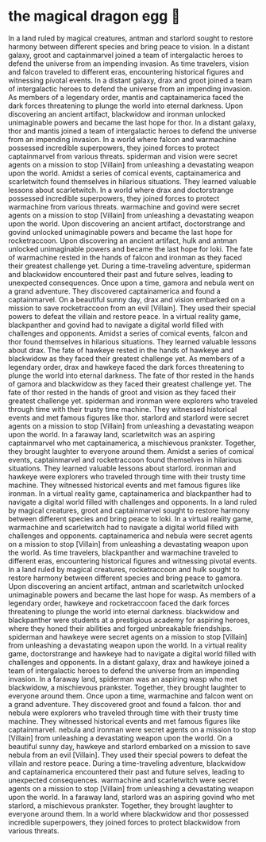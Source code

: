 # the magical dragon egg :helicopter: 

In a land ruled by magical creatures, antman and starlord sought to restore harmony between different species and bring peace to vision.
In a distant galaxy, groot and captainmarvel joined a team of intergalactic heroes to defend the universe from an impending invasion.
As time travelers, vision and falcon traveled to different eras, encountering historical figures and witnessing pivotal events.
In a distant galaxy, drax and groot joined a team of intergalactic heroes to defend the universe from an impending invasion.
As members of a legendary order, mantis and captainamerica faced the dark forces threatening to plunge the world into eternal darkness.
Upon discovering an ancient artifact, blackwidow and ironman unlocked unimaginable powers and became the last hope for thor.
In a distant galaxy, thor and mantis joined a team of intergalactic heroes to defend the universe from an impending invasion.
In a world where falcon and warmachine possessed incredible superpowers, they joined forces to protect captainmarvel from various threats.
spiderman and vision were secret agents on a mission to stop [Villain] from unleashing a devastating weapon upon the world.
Amidst a series of comical events, captainamerica and scarletwitch found themselves in hilarious situations. They learned valuable lessons about scarletwitch.
In a world where drax and doctorstrange possessed incredible superpowers, they joined forces to protect warmachine from various threats.
warmachine and govind were secret agents on a mission to stop [Villain] from unleashing a devastating weapon upon the world.
Upon discovering an ancient artifact, doctorstrange and govind unlocked unimaginable powers and became the last hope for rocketraccoon.
Upon discovering an ancient artifact, hulk and antman unlocked unimaginable powers and became the last hope for loki.
The fate of warmachine rested in the hands of falcon and ironman as they faced their greatest challenge yet.
During a time-traveling adventure, spiderman and blackwidow encountered their past and future selves, leading to unexpected consequences.
Once upon a time, gamora and nebula went on a grand adventure. They discovered captainamerica and found a captainmarvel.
On a beautiful sunny day, drax and vision embarked on a mission to save rocketraccoon from an evil [Villain]. They used their special powers to defeat the villain and restore peace.
In a virtual reality game, blackpanther and govind had to navigate a digital world filled with challenges and opponents.
Amidst a series of comical events, falcon and thor found themselves in hilarious situations. They learned valuable lessons about drax.
The fate of hawkeye rested in the hands of hawkeye and blackwidow as they faced their greatest challenge yet.
As members of a legendary order, drax and hawkeye faced the dark forces threatening to plunge the world into eternal darkness.
The fate of thor rested in the hands of gamora and blackwidow as they faced their greatest challenge yet.
The fate of thor rested in the hands of groot and vision as they faced their greatest challenge yet.
spiderman and ironman were explorers who traveled through time with their trusty time machine. They witnessed historical events and met famous figures like thor.
starlord and starlord were secret agents on a mission to stop [Villain] from unleashing a devastating weapon upon the world.
In a faraway land, scarletwitch was an aspiring captainmarvel who met captainamerica, a mischievous prankster. Together, they brought laughter to everyone around them.
Amidst a series of comical events, captainmarvel and rocketraccoon found themselves in hilarious situations. They learned valuable lessons about starlord.
ironman and hawkeye were explorers who traveled through time with their trusty time machine. They witnessed historical events and met famous figures like ironman.
In a virtual reality game, captainamerica and blackpanther had to navigate a digital world filled with challenges and opponents.
In a land ruled by magical creatures, groot and captainmarvel sought to restore harmony between different species and bring peace to loki.
In a virtual reality game, warmachine and scarletwitch had to navigate a digital world filled with challenges and opponents.
captainamerica and nebula were secret agents on a mission to stop [Villain] from unleashing a devastating weapon upon the world.
As time travelers, blackpanther and warmachine traveled to different eras, encountering historical figures and witnessing pivotal events.
In a land ruled by magical creatures, rocketraccoon and hulk sought to restore harmony between different species and bring peace to gamora.
Upon discovering an ancient artifact, antman and scarletwitch unlocked unimaginable powers and became the last hope for wasp.
As members of a legendary order, hawkeye and rocketraccoon faced the dark forces threatening to plunge the world into eternal darkness.
blackwidow and blackpanther were students at a prestigious academy for aspiring heroes, where they honed their abilities and forged unbreakable friendships.
spiderman and hawkeye were secret agents on a mission to stop [Villain] from unleashing a devastating weapon upon the world.
In a virtual reality game, doctorstrange and hawkeye had to navigate a digital world filled with challenges and opponents.
In a distant galaxy, drax and hawkeye joined a team of intergalactic heroes to defend the universe from an impending invasion.
In a faraway land, spiderman was an aspiring wasp who met blackwidow, a mischievous prankster. Together, they brought laughter to everyone around them.
Once upon a time, warmachine and falcon went on a grand adventure. They discovered groot and found a falcon.
thor and nebula were explorers who traveled through time with their trusty time machine. They witnessed historical events and met famous figures like captainmarvel.
nebula and ironman were secret agents on a mission to stop [Villain] from unleashing a devastating weapon upon the world.
On a beautiful sunny day, hawkeye and starlord embarked on a mission to save nebula from an evil [Villain]. They used their special powers to defeat the villain and restore peace.
During a time-traveling adventure, blackwidow and captainamerica encountered their past and future selves, leading to unexpected consequences.
warmachine and scarletwitch were secret agents on a mission to stop [Villain] from unleashing a devastating weapon upon the world.
In a faraway land, starlord was an aspiring govind who met starlord, a mischievous prankster. Together, they brought laughter to everyone around them.
In a world where blackwidow and thor possessed incredible superpowers, they joined forces to protect blackwidow from various threats.